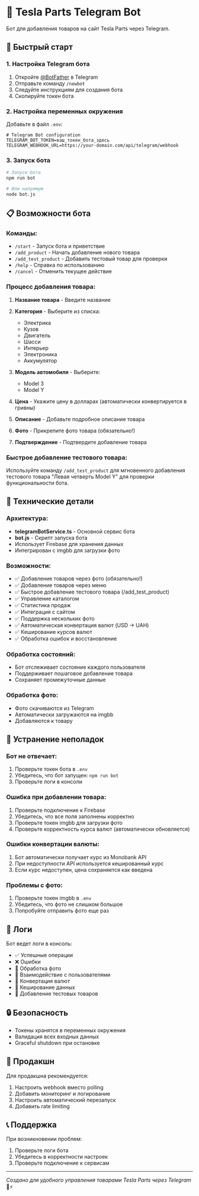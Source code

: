 # 🤖 Tesla Parts Telegram Bot

Бот для добавления товаров на сайт Tesla Parts через Telegram.

## 🚀 Быстрый старт

### 1. Настройка Telegram бота

1. Откройте [@BotFather](https://t.me/botfather) в Telegram
2. Отправьте команду `/newbot`
3. Следуйте инструкциям для создания бота
4. Скопируйте токен бота

### 2. Настройка переменных окружения

Добавьте в файл `.env`:

```env
# Telegram Bot configuration
TELEGRAM_BOT_TOKEN=ваш_токен_бота_здесь
TELEGRAM_WEBHOOK_URL=https://your-domain.com/api/telegram/webhook
```

### 3. Запуск бота

```bash
# Запуск бота
npm run bot

# Или напрямую
node bot.js
```

## 📋 Возможности бота

### Команды:
- `/start` - Запуск бота и приветствие
- `/add_product` - Начать добавление нового товара
- `/add_test_product` - Добавить тестовый товар для проверки
- `/help` - Справка по использованию
- `/cancel` - Отменить текущее действие

### Процесс добавления товара:

1. **Название товара** - Введите название
2. **Категория** - Выберите из списка:
   - Электрика
   - Кузов
   - Двигатель
   - Шасси
   - Интерьер
   - Электроника
   - Аккумулятор

3. **Модель автомобиля** - Выберите:
   - Model 3
   - Model Y

4. **Цена** - Укажите цену в долларах (автоматически конвертируется в гривны)

5. **Описание** - Добавьте подробное описание товара

6. **Фото** - Прикрепите фото товара (обязательно!)

7. **Подтверждение** - Подтвердите добавление товара

### Быстрое добавление тестового товара:

Используйте команду `/add_test_product` для мгновенного добавления тестового товара "Левая четверть Model Y" для проверки функциональности бота.

## 🔧 Технические детали

### Архитектура:
- **telegramBotService.ts** - Основной сервис бота
- **bot.js** - Скрипт запуска бота
- Использует Firebase для хранения данных
- Интегрирован с imgbb для загрузки фото

### Возможности:
- ✅ Добавление товаров через фото (обязательно!)
- ✅ Добавление товаров через меню
- ✅ Быстрое добавление тестового товара (/add_test_product)
- ✅ Управление каталогом
- ✅ Статистика продаж
- ✅ Интеграция с сайтом
- ✅ Поддержка нескольких фото
- ✅ Автоматическая конвертация валют (USD → UAH)
- ✅ Кеширование курсов валют
- ✅ Обработка ошибок и восстановление

### Обработка состояний:
- Бот отслеживает состояние каждого пользователя
- Поддерживает пошаговое добавление товара
- Сохраняет промежуточные данные

### Обработка фото:
- Фото скачиваются из Telegram
- Автоматически загружаются на imgbb
- Добавляются к товару

## 🐛 Устранение неполадок

### Бот не отвечает:
1. Проверьте токен бота в `.env`
2. Убедитесь, что бот запущен: `npm run bot`
3. Проверьте логи в консоли

### Ошибка при добавлении товара:
1. Проверьте подключение к Firebase
2. Убедитесь, что все поля заполнены корректно
3. Проверьте токен imgbb для загрузки фото
4. Проверьте корректность курса валют (автоматически обновляется)

### Ошибки конвертации валюты:
1. Бот автоматически получает курс из Monobank API
2. При недоступности API используется кешированный курс
3. Если курс недоступен, цена сохраняется как введена

### Проблемы с фото:
1. Проверьте токен imgbb в `.env`
2. Убедитесь, что фото не слишком большое
3. Попробуйте отправить фото еще раз

## 📝 Логи

Бот ведет логи в консоль:
- ✅ Успешные операции
- ❌ Ошибки
- 📸 Обработка фото
- 👤 Взаимодействие с пользователями
- 💱 Конвертация валют
- 🔄 Кеширование данных
- 🧪 Добавление тестовых товаров

## 🔒 Безопасность

- Токены хранятся в переменных окружения
- Валидация всех входных данных
- Graceful shutdown при остановке

## 🚀 Продакшн

Для продакшна рекомендуется:
1. Настроить webhook вместо polling
2. Добавить мониторинг и логирование
3. Настроить автоматический перезапуск
4. Добавить rate limiting

## 📞 Поддержка

При возникновении проблем:
1. Проверьте логи бота
2. Убедитесь в корректности настроек
3. Проверьте подключение к сервисам

---

*Создано для удобного управления товарами Tesla Parts через Telegram* 🚗⚡
